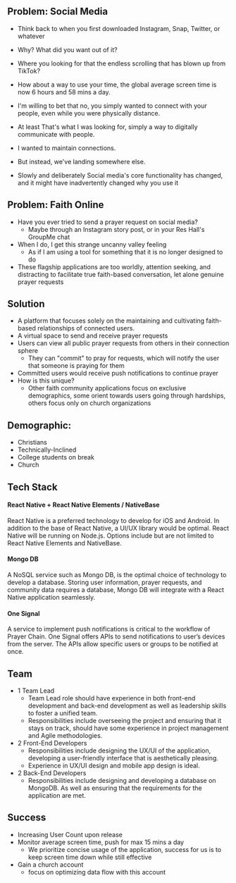 ## Problem: Social Media

- Think back to when you first downloaded Instagram, Snap, Twitter, or whatever
- Why? What did you want out of it? 
- Where you looking for that the endless scrolling that has blown up from TikTok?
- How about a way to use your time, the global average screen time is now 6 hours and 58 mins a day.
- I'm willing to bet that no, you simply wanted to connect with your people, even while you were physically distance.
- At least That's what I was looking for, simply a way to digitally communicate with people.
- I wanted to maintain connections.

- But instead, we've landing somewhere else. 
- Slowly and deliberately Social media's core functionality has changed, and it might have inadvertently changed why you use it

## Problem: Faith Online
- Have you ever tried to send a prayer request on social media?
	- Maybe through an Instagram story post, or in your Res Hall's GroupMe chat
- When I do, I get this strange uncanny valley feeling
	- As if I am using a tool for something that it is no longer designed to do
-  These flagship applications are too worldly, attention seeking, and distracting to facilitate true faith-based conversation, let alone genuine prayer requests  

## Solution
- A platform that focuses solely on the maintaining and cultivating faith-based relationships of connected users.
- A virtual space to send and receive prayer requests
- Users can view all public prayer requests from others in their connection sphere
	- They can "commit" to pray for requests, which will notify the user that someone is praying for them
- Committed users would receive push notifications to continue prayer
- How is this unique?
	- Other faith community applications focus on exclusive demographics, some orient towards users going through hardships, others focus only on church organizations

## Demographic:
- Christians
- Technically-Inclined
- College students on break
- Church 

## Tech Stack
#### React Native + React Native Elements / NativeBase
React Native is a preferred technology to develop for iOS and Android. In addition to the base of React Native, a UI/UX library would be optimal. React Native will be running on Node.js. Options include but are not limited to React Native Elements and NativeBase.

#### Mongo DB
A NoSQL service such as Mongo DB, is the optimal choice of technology to develop a database. Storing user information, prayer requests, and community data requires a database, Mongo DB will integrate with a React Native application seamlessly.

#### One Signal
A service to implement push notifications is critical to the workflow of Prayer Chain. One Signal offers APIs to send notifications to user’s devices from the server. The APIs allow specific users or groups to be notified at once.

## Team
- 1 Team Lead
	- Team Lead role should have experience in both front-end development and back-end development as well as leadership skills to foster a unified team.
	- Responsibilities include overseeing the project and ensuring that it stays on track, should have some experience in project management and Agile methodologies.
- 2 Front-End Developers
	- Responsibilities include designing the UX/UI of the application, developing a user-friendly interface that is aesthetically pleasing.
	- Experience in UX/UI design and mobile app design is ideal.
- 2 Back-End Developers
	- Responsibilities include designing and developing a database on MongoDB. As well as ensuring that the requirements for the application are met.

## Success
- Increasing User Count upon release
- Monitor average screen time, push for max 15 mins a day
	- We prioritize concise usage of the application, success for us is to keep screen time down while still effective
- Gain a church account 
	- focus on optimizing data flow with this account